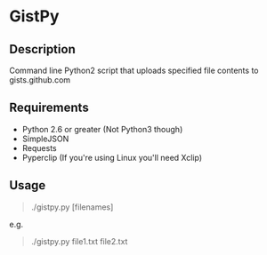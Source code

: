 GistPy
======

Description
------------
Command line Python2 script that uploads specified file contents to gists.github.com

Requirements
-------------
* Python 2.6 or greater (Not Python3 though)
* SimpleJSON
* Requests
* Pyperclip (If you're using Linux you'll need Xclip)

Usage
------------

> ./gistpy.py [filenames]

e.g.

> ./gistpy.py file1.txt file2.txt

